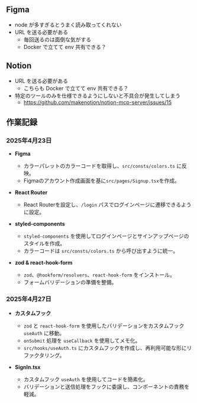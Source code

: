 ## Figma

- node が多すぎるとうまく読み取ってくれない
- URL を送る必要がある
  - 毎回送るのは面倒な気がする
  - Docker で立てて env 共有できる？

## Notion

- URL を送る必要がある
  - こちらも Docker で立てて env 共有できる？
- 特定のツールのみを仕様できるようにしないと不具合が発生してしまう
  - https://github.com/makenotion/notion-mcp-server/issues/15

## 作業記録

### 2025年4月23日

- **Figma**
  - カラーパレットのカラーコードを取得し、`src/consts/colors.ts` に反映。
  - Figmaのアカウント作成画面を基に`src/pages/Signup.tsx`を作成。

- **React Router**
  - React Routerを設定し、`/login` パスでログインページに遷移できるように設定。

- **styled-components**
  - `styled-components` を使用してログインページとサインアップページのスタイルを作成。
  - カラーコードは `src/consts/colors.ts` から呼び出すように統一。

- **zod & react-hook-form**
  - `zod`、`@hookform/resolvers`、`react-hook-form` をインストール。
  - フォームバリデーションの準備を整備。

### 2025年4月27日

- **カスタムフック**
  - `zod` と `react-hook-form` を使用したバリデーションをカスタムフック `useAuth` に移動。
  - `onSubmit` 処理を `useCallback` を使用してメモ化。
  - `src/hooks/useAuth.ts` にカスタムフックを作成し、再利用可能な形にリファクタリング。

- **SignIn.tsx**
  - カスタムフック `useAuth` を使用してコードを簡素化。
  - バリデーションと送信処理をフックに委譲し、コンポーネントの責務を軽減。
